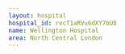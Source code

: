 ```yaml
---
layout: hospital
hospital_id: recf1aRVu6dXY7bU8
name: Wellington Hospital
area: North Central London
---
```

